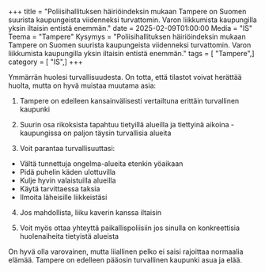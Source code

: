+++
title = "Poliisihallituksen häiriöindeksin mukaan Tampere on Suomen suurista kaupungeista viidenneksi turvattomin. Varon liikkumista kaupungilla yksin iltaisin entistä enemmän."
date = 2025-02-09T01:00:00
Media = "IS"
Teema = "Tampere"
Kysymys = "Poliisihallituksen häiriöindeksin mukaan Tampere on Suomen suurista kaupungeista viidenneksi turvattomin. Varon liikkumista kaupungilla yksin iltaisin entistä enemmän."
tags = [ "Tampere",]
category = [ "IS",]
+++

Ymmärrän huolesi turvallisuudesta. On totta, että tilastot voivat herättää huolta, mutta on hyvä muistaa muutama asia:

1. Tampere on edelleen kansainvälisesti vertailtuna erittäin turvallinen kaupunki

2. Suurin osa rikoksista tapahtuu tietyillä alueilla ja tiettyinä aikoina - kaupungissa on paljon täysin turvallisia alueita

3. Voit parantaa turvallisuuttasi:
- Vältä tunnettuja ongelma-alueita etenkin yöaikaan
- Pidä puhelin käden ulottuvilla
- Kulje hyvin valaistuilla alueilla
- Käytä tarvittaessa taksia
- Ilmoita läheisille liikkeistäsi

4. Jos mahdollista, liiku kaverin kanssa iltaisin

5. Voit myös ottaa yhteyttä paikallispoliisiin jos sinulla on konkreettisia huolenaiheita tietyistä alueista

On hyvä olla varovainen, mutta liiallinen pelko ei saisi rajoittaa normaalia elämää. Tampere on edelleen pääosin turvallinen kaupunki asua ja elää.